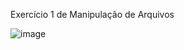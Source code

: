 
Exercício 1 de Manipulação de Arquivos


![image](https://user-images.githubusercontent.com/99506287/236067413-0811ff8d-2f9a-45c4-8e98-e6c6ad1b485e.png)
